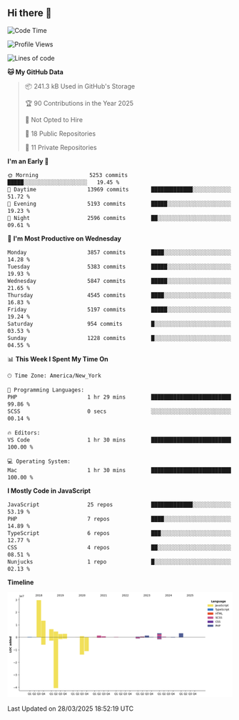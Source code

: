 ## Hi there 👋

<!--START_SECTION:waka-->
![Code Time](http://img.shields.io/badge/Code%20Time-348%20hrs%2055%20mins-blue)

![Profile Views](http://img.shields.io/badge/Profile%20Views-0-blue)

![Lines of code](https://img.shields.io/badge/From%20Hello%20World%20I%27ve%20Written-71.6%20million%20lines%20of%20code-blue)

**🐱 My GitHub Data** 

> 📦 241.3 kB Used in GitHub's Storage 
 > 
> 🏆 90 Contributions in the Year 2025
 > 
> 🚫 Not Opted to Hire
 > 
> 📜 18 Public Repositories 
 > 
> 🔑 11 Private Repositories 
 > 
**I'm an Early 🐤** 

```text
🌞 Morning                5253 commits        █████░░░░░░░░░░░░░░░░░░░░   19.45 % 
🌆 Daytime                13969 commits       █████████████░░░░░░░░░░░░   51.72 % 
🌃 Evening                5193 commits        █████░░░░░░░░░░░░░░░░░░░░   19.23 % 
🌙 Night                  2596 commits        ██░░░░░░░░░░░░░░░░░░░░░░░   09.61 % 
```
📅 **I'm Most Productive on Wednesday** 

```text
Monday                   3857 commits        ████░░░░░░░░░░░░░░░░░░░░░   14.28 % 
Tuesday                  5383 commits        █████░░░░░░░░░░░░░░░░░░░░   19.93 % 
Wednesday                5847 commits        █████░░░░░░░░░░░░░░░░░░░░   21.65 % 
Thursday                 4545 commits        ████░░░░░░░░░░░░░░░░░░░░░   16.83 % 
Friday                   5197 commits        █████░░░░░░░░░░░░░░░░░░░░   19.24 % 
Saturday                 954 commits         █░░░░░░░░░░░░░░░░░░░░░░░░   03.53 % 
Sunday                   1228 commits        █░░░░░░░░░░░░░░░░░░░░░░░░   04.55 % 
```


📊 **This Week I Spent My Time On** 

```text
🕑︎ Time Zone: America/New_York

💬 Programming Languages: 
PHP                      1 hr 29 mins        █████████████████████████   99.86 % 
SCSS                     0 secs              ░░░░░░░░░░░░░░░░░░░░░░░░░   00.14 % 

🔥 Editors: 
VS Code                  1 hr 30 mins        █████████████████████████   100.00 % 

💻 Operating System: 
Mac                      1 hr 30 mins        █████████████████████████   100.00 % 
```

**I Mostly Code in JavaScript** 

```text
JavaScript               25 repos            █████████████░░░░░░░░░░░░   53.19 % 
PHP                      7 repos             ████░░░░░░░░░░░░░░░░░░░░░   14.89 % 
TypeScript               6 repos             ███░░░░░░░░░░░░░░░░░░░░░░   12.77 % 
CSS                      4 repos             ██░░░░░░░░░░░░░░░░░░░░░░░   08.51 % 
Nunjucks                 1 repo              █░░░░░░░░░░░░░░░░░░░░░░░░   02.13 % 
```



**Timeline**

![Lines of Code chart](https://raw.githubusercontent.com/wilbertcaba/wilbertcaba/main/assets/bar_graph.png)


 Last Updated on 28/03/2025 18:52:19 UTC
<!--END_SECTION:waka-->

<!--
**wilbertcaba/wilbertcaba** is a ✨ _special_ ✨ repository because its `README.md` (this file) appears on your GitHub profile.

Here are some ideas to get you started:

- 🔭 I’m currently working on ...
- 🌱 I’m currently learning ...
- 👯 I’m looking to collaborate on ...
- 🤔 I’m looking for help with ...
- 💬 Ask me about ...
- 📫 How to reach me: ...
- 😄 Pronouns: ...
- ⚡ Fun fact: ...
-->
